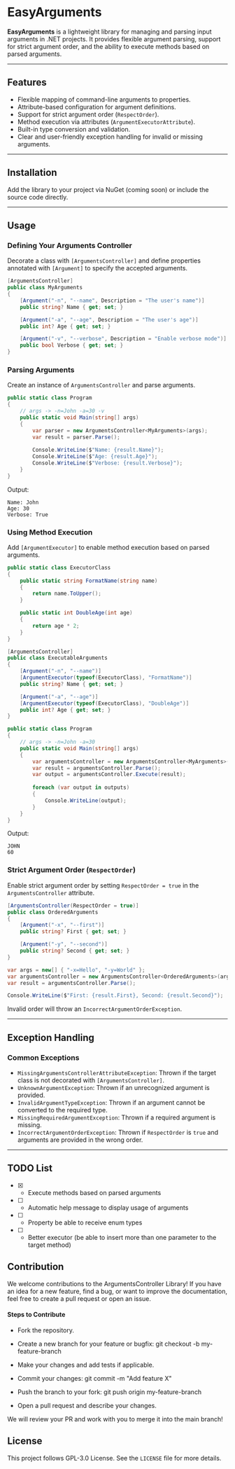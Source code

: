 # EasyArguments

**EasyArguments** is a lightweight library for managing and parsing input arguments in .NET projects. It provides flexible argument parsing, support for strict argument order, and the ability to execute methods based on parsed arguments.

---

## Features

- Flexible mapping of command-line arguments to properties.
- Attribute-based configuration for argument definitions.
- Support for strict argument order (`RespectOrder`).
- Method execution via attributes (`ArgumentExecutorAttribute`).
- Built-in type conversion and validation.
- Clear and user-friendly exception handling for invalid or missing arguments.

---

## Installation

Add the library to your project via NuGet (coming soon) or include the source code directly.

---

## Usage

### Defining Your Arguments Controller
Decorate a class with `[ArgumentsController]` and define properties annotated with `[Argument]` to specify the accepted arguments.

```csharp
[ArgumentsController]
public class MyArguments
{
    [Argument("-n", "--name", Description = "The user's name")]
    public string? Name { get; set; }

    [Argument("-a", "--age", Description = "The user's age")]
    public int? Age { get; set; }

    [Argument("-v", "--verbose", Description = "Enable verbose mode")]
    public bool Verbose { get; set; }
}
```

### Parsing Arguments
Create an instance of `ArgumentsController` and parse arguments.

```csharp
public static class Program 
{
	// args -> -n=John -a=30 -v
	public static void Main(string[] args) 
	{
		var parser = new ArgumentsController<MyArguments>(args);
		var result = parser.Parse();
		
		Console.WriteLine($"Name: {result.Name}");
		Console.WriteLine($"Age: {result.Age}");
		Console.WriteLine($"Verbose: {result.Verbose}");
	}
}

```

Output:
```
Name: John
Age: 30
Verbose: True
```

### Using Method Execution
Add `[ArgumentExecutor]` to enable method execution based on parsed arguments.

```csharp
public static class ExecutorClass
{
    public static string FormatName(string name)
    {
        return name.ToUpper();
    }

    public static int DoubleAge(int age)
    {
        return age * 2;
    }
}

[ArgumentsController]
public class ExecutableArguments
{
    [Argument("-n", "--name")]
    [ArgumentExecutor(typeof(ExecutorClass), "FormatName")]
    public string? Name { get; set; }

    [Argument("-a", "--age")]
    [ArgumentExecutor(typeof(ExecutorClass), "DoubleAge")]
    public int? Age { get; set; }
}
```

```csharp
public static class Program 
{
	// args -> -n=John -a=30
	public static void Main(string[] args) 
	{
		var argumentsController = new ArgumentsController<MyArguments>(args);
		var result = argumentsController.Parse();
		var output = argumentsController.Execute(result);
		
		foreach (var output in outputs)
		{
            Console.WriteLine(output);
		}
	}
}
```

Output:
```
JOHN
60
```

### Strict Argument Order (`RespectOrder`)
Enable strict argument order by setting `RespectOrder = true` in the `ArgumentsController` attribute.

```csharp
[ArgumentsController(RespectOrder = true)]
public class OrderedArguments
{
    [Argument("-x", "--first")]
    public string? First { get; set; }

    [Argument("-y", "--second")]
    public string? Second { get; set; }
}

var args = new[] { "-x=Hello", "-y=World" };
var argumentsController = new ArgumentsController<OrderedArguments>(args);
var result = argumentsController.Parse();

Console.WriteLine($"First: {result.First}, Second: {result.Second}");
```

Invalid order will throw an `IncorrectArgumentOrderException`.

---

## Exception Handling

### Common Exceptions

- `MissingArgumentsControllerAttributeException`: Thrown if the target class is not decorated with `[ArgumentsController]`.
- `UnknownArgumentException`: Thrown if an unrecognized argument is provided.
- `InvalidArgumentTypeException`: Thrown if an argument cannot be converted to the required type.
- `MissingRequiredArgumentException`: Thrown if a required argument is missing.
- `IncorrectArgumentOrderException`: Thrown if `RespectOrder` is `true` and arguments are provided in the wrong order.

---

## TODO List

- [x] - Execute methods based on parsed arguments
- [ ] - Automatic help message to display usage of arguments
- [ ] - Property be able to receive enum types
- [ ] - Better executor (be able to insert more than one parameter to the target method)

## Contribution

We welcome contributions to the ArgumentsController Library! If you have an idea for a new feature, find a bug, or want to improve the documentation, feel free to create a pull request or open an issue.

#### Steps to Contribute

- Fork the repository.

- Create a new branch for your feature or bugfix: git checkout -b my-feature-branch

- Make your changes and add tests if applicable.

- Commit your changes: git commit -m "Add feature X"

- Push the branch to your fork: git push origin my-feature-branch

- Open a pull request and describe your changes.

We will review your PR and work with you to merge it into the main branch!

## License

This project follows GPL-3.0 License. See the `LICENSE` file for more details.